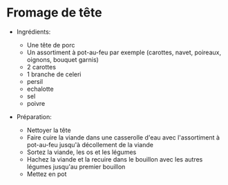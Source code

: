 # Fromage de tête
* Ingrédients:
	* Une tête de porc
	* Un assortiment à pot-au-feu par exemple (carottes, navet, poireaux, oignons, bouquet garnis)
	* 2 carottes
	* 1 branche de celeri
	* persil
	* echalotte
	* sel
	* poivre

* Préparation:
	* Nettoyer la tête
	* Faire cuire la viande dans une casserolle d'eau avec l'assortiment à pot-au-feu jusqu'à décollement de la viande
	* Sortez la viande, les os et les légumes
	* Hachez la viande et la recuire dans le bouillon avec les autres légumes jusqu'au premier bouillon
	* Mettez en pot
